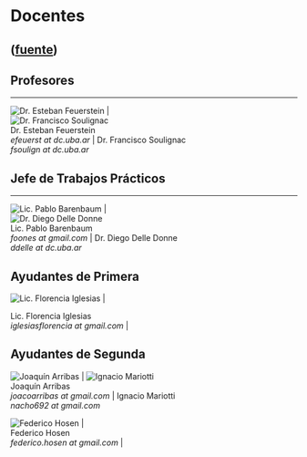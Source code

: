 # Docentes
([fuente](https://campus.exactas.uba.ar/course/view.php?id=990&section=12))
---
## Profesores  
  
---  
  
![Dr. Esteban
Feuerstein](https://campus.exactas.uba.ar/pluginfile.php/79541/course/section/13100/efeuerstein_chica.jpg)
|  
![Dr. Francisco
Soulignac](https://campus.exactas.uba.ar/pluginfile.php/79541/course/section/13100/FranciscoSoulignac.jpg)  
Dr. Esteban Feuerstein  
_efeuerst at dc.uba.ar_ |  Dr. Francisco Soulignac  
 _fsoulign at dc.uba.ar_  
  
  

## Jefe de Trabajos Prácticos  
  
---  
  
![Lic. Pablo
Barenbaum](https://campus.exactas.uba.ar/pluginfile.php/79541/course/section/13100/pablob.png)
|  
![Dr. Diego Delle
Donne](https://campus.exactas.uba.ar/pluginfile.php/79541/course/section/13100/delledonne.png)  
Lic. Pablo Barenbaum  
_foones at gmail.com_ |  Dr. Diego Delle Donne  
 _ddelle at dc.uba.ar_  
  
## Ayudantes de Primera  
  
  
![Lic. Florencia
Iglesias](https://campus.exactas.uba.ar/pluginfile.php/79541/course/section/13100/figlesias.jpg)
|  
  
  
Lic. Florencia Iglesias  
_iglesiasflorencia at gmail.com_ |  
  

## Ayudantes de Segunda  
  
![Joaquín
Arribas](https://campus.exactas.uba.ar/pluginfile.php/79541/course/section/13100/joaquinarribas.jpg)
| ![Ignacio
Mariotti](https://campus.exactas.uba.ar/pluginfile.php/79541/course/section/13100/mister_x.png)  
Joaquín Arribas  
 _joacoarribas at gmail.com_ |  Ignacio Mariotti  
 _nacho692 at gmail.com_  
  
![Federico
Hosen](https://campus.exactas.uba.ar/pluginfile.php/79541/course/section/13100/fhosen.jpg)
|  
Federico Hosen  
 _federico.hosen at gmail.com_ |

